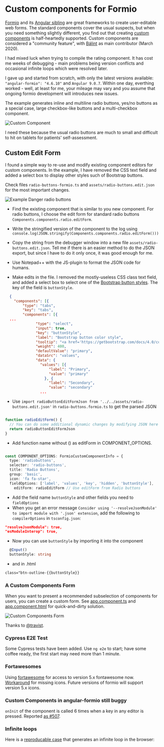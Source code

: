 # Custom components for Formio

[Formio](https://github.com/formio/formio) and its [Angular sibling](https://github.com/formio/angular-formio) are great frameworks to create user-editable web forms. The standard components cover the usual suspects, but when you need something slightly different, you find out that creating [custom components](https://github.com/formio/angular-formio/wiki/Custom-Components-with-Angular-Elements) is half-heartedly supported. Custom components are considered  a "community feature", with [Bálint](https://github.com/merobal) as main contributor (March 2020).

I had mixed luck when trying to compile the rating component. It has cost me weeks of debugging - main problems being version conflicts and occasional infinite loops which were resolved later.

I gave up and started from scratch, with only the latest versions available: `"angular-formio": "4.6.10"` and `Angular 9.0.7`. Within one day, everthing worked - well, at least for me, your mileage may vary and you assume that ongoing formio development will introduces new issues.

The example generates inline and multiline radio buttons, yes/no buttons as a special case, large checkbox-like buttons and a multi-checkbox component.

![Custom Component](https://i.ibb.co/v41hrbN/cust.png)

I need these because the usual radio buttons are much to small and difficult to hit on tablets for patients' self-assessment.

## Custom Edit Form

I found a simple way to re-use and modify existing component editors for custom components.  In the example, I have removed the CSS text field and added a select box to display other styles such  of Bootstrap buttons.

Check files `radio-buttons-formio.ts` and `assets/radio-buttons.edit.json` for the most important changes.

![Example Danger radio buttons](https://i.ibb.co/pzNfbG5/RedRadio.png)

* Find the existing component that is similar to you new component. For radio buttons, I choose the edit form for standard radio buttons `Components.components.radio.editForm`.

* Write the stringified version of the component to the log using `console.log(JSON.stringify(Components.components.radio.editForm()))`

* Copy the string from the debugger window into a new file `assets/radio-buttons.edit.json`.  Tell me if there is an easier method to do the JSON export, but since I have to do it only once, it was good enough for me.

* Use Notepad++ with the JS-plugin to format the JSON code for humans.

* Make edits in the file. I removed the mostly-useless CSS class text field, and added a select box to select one of the [Bootstrap button styles](https://getbootstrap.com/docs/4.0/components/buttons/). The key of the field is `buttonStyle`.

```json
  {
    "components": [{
        "type": "tabs",
        "key": "tabs",
        "components": [{
  ...
              "type": "select",
              "input": true,
              "key": "buttonStyle",
              "label": "Bootstrap button color style",
              "tooltip": "<a href='https://getbootstrap.com/docs/4.0/components/buttons/'>Button style</a>",
              "weight": 400,
              "defaultValue": "primary",
              "dataSrc": "values",
              "data": {
                "values": [{
                    "label": "Primary",
                    "value": "primary"
                  }, {
                    "label": "Secondary",
                    "value": "secondary"
                ...
```

* Use `import radioButtonEditFormJson from '../../assets/radio-buttons.edit.json'` in `radio-buttons.formio.ts` to get the parsed JSON

``` typescript

function radioEditForm() {
  // You can do some additional dynamic changes by modifying JSON here
  return radioButtonEditFormJson
}
```

* Add function name without () as editForm in COMPONENT_OPTIONS.

``` typescript

const COMPONENT_OPTIONS: FormioCustomComponentInfo = {
  type: 'radiobuttons',
  selector: 'radio-buttons',
  title: 'Radio Buttons',
  group: 'basic',
  icon: 'fa fa-star',
  fieldOptions: ['label', 'values', 'key', 'hidden', 'buttonStyle'],
    editForm: radioEditForm // Use editForm from Radio buttons

```

* Add the field name `buttonStyle` and other fields you need to `fieldOptions`
* When you get an error message `Consider using '--resolveJsonModule' to import module with '.json' extension`, add the following to `compilerOptions` in `tsconfig.json`:

```json
"resolveJsonModule": true,
"esModuleInterop": true,
```

* Now you can use `buttonStyle` by importing it into the component

```typescript
  @Input()
  buttonStyle: string
```

* and in .html

```html
class="btn-outline-{{buttonStyle}}
```

### A Custom Components Form

When you want to present a recommended subselection of components for users, you can create a custom form. See  [app.component.ts](https://github.com/dmenne/custom-radio/blob/master/src/app/app.component.ts) and [app.component.html](https://github.com/dmenne/custom-radio/blob/master/src/app/app.component.html) for quick-and-dirty solution.

![Custom Components Form](https://i.ibb.co/19k5715/Custom-Radio.png)

Thanks to [@travist](https://github.com/formio/angular-formio/issues/544).

### Cypress E2E Test

Some Cypress tests have been added. Use `ng e2e` to start;  have some coffee ready, the first start may need more than 1 minute.

### Fortawesomes

Using [fortawesome](https://www.npmjs.com/package/@fortawesome/angular-fontawesome) for access to  version 5.x fontawesome now. [Workaround](https://github.com/formio/angular-formio/issues/547) for missing icons. Future versions of formio will support version 5.x icons.

### Custom Components in angular-formio still buggy

`onInit` of the component is called 6 times when a key in any editor is pressed. Reported [as #507](<https://github.com/formio/angular-formio/issues/507>).

### Infinite loops

Here is a [reproducable case](https://github.com/dmenne/custom-radio/blob/a4a2bbb331e55f2aa2b3023a5f3fb983e3078f20/cypress/integration/spec.ts#L83-L87) that generates an infinite loop in the browser:
